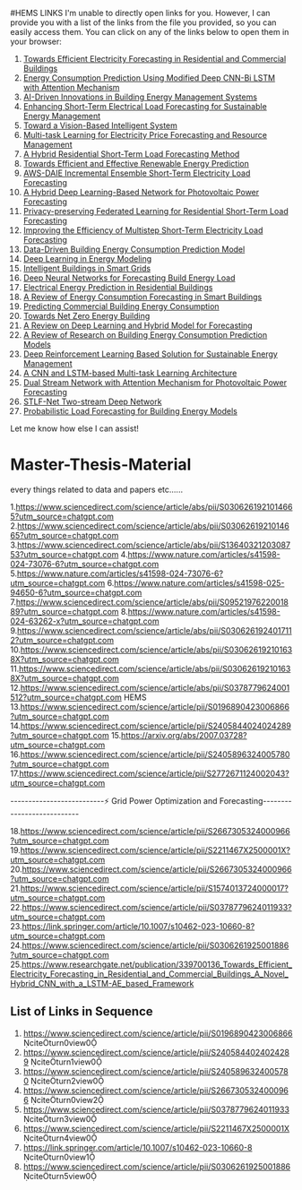 #HEMS LINKS
I'm unable to directly open links for you. However, I can provide you with a list of the links from the file you provided, so you can easily access them. You can click on any of the links below to open them in your browser:

1. [Towards Efficient Electricity Forecasting in Residential and Commercial Buildings](https://www.researchgate.net/publication/339700136_Towards_Efficient_Electricity_Forecasting_in_Residential_and_Commercial_Buildings_A_Novel_Hybrid_CNN_with_a_LSTM-AE_based_Framework)
2. [Energy Consumption Prediction Using Modified Deep CNN-Bi LSTM with Attention Mechanism](https://www.researchgate.net/publication/387588089_Energy_Consumption_Prediction_Using_Modified_Deep_CNN-Bi_LSTM_with_Attention_Mechanism)
3. [AI-Driven Innovations in Building Energy Management Systems](https://www.researchgate.net/publication/383486930_AI-Driven_Innovations_in_Building_Energy_Management_Systems_A_Review_of_Potential_Applications_and_Energy_Savings)
4. [Enhancing Short-Term Electrical Load Forecasting for Sustainable Energy Management](https://www.researchgate.net/publication/376571508_Enhancing_Short-Term_Electrical_Load_Forecasting_for_Sustainable_Energy_Management_in_Low-Carbon_Buildings)
5. [Toward a Vision-Based Intelligent System](https://www.researchgate.net/publication/375540219_Toward_a_Vision-Based_Intelligent_System_A_Stacked_Encoded_Deep_Learning_Framework_for_Sign_Language_Recognition)
6. [Multi-task Learning for Electricity Price Forecasting and Resource Management](https://www.researchgate.net/publication/371143003_Multi-task_Learning_for_Electricity_Price_Forecasting_and_Resource_Management_in_Cloud_based_Industrial_IoT_Systems)
7. [A Hybrid Residential Short-Term Load Forecasting Method](https://www.researchgate.net/publication/366663500_A_Hybrid_Residential_Short-Term_Load_Forecasting_Method_Using_Attention_Mechanism_and_Deep_Learning)
8. [Towards Efficient and Effective Renewable Energy Prediction](https://www.researchgate.net/publication/362806177_Towards_efficient_and_effective_renewable_energy_prediction_via_deep_learning)
9. [AWS-DAIE Incremental Ensemble Short-Term Electricity Load Forecasting](https://www.researchgate.net/publication/365067780_AWS-DAIE_Incremental_Ensemble_Short-Term_Electricity_Load_Forecasting_Based_on_Sample_Domain_Adaptation)
10. [A Hybrid Deep Learning-Based Network for Photovoltaic Power Forecasting](https://www.researchgate.net/publication/364203673_A_Hybrid_Deep_Learning-Based_Network_for_Photovoltaic_Power_Forecasting)
11. [Privacy-preserving Federated Learning for Residential Short-Term Load Forecasting](https://www.researchgate.net/publication/363585507_Privacy-preserving_federated_learning_for_residential_short-term_load_forecasting)
12. [Improving the Efficiency of Multistep Short-Term Electricity Load Forecasting](https://www.researchgate.net/publication/363559946_Improving_the_Efficiency_of_Multistep_Short-Term_Electricity_Load_Forecasting_via_R-CNN_with_ML-LSTM)
13. [Data-Driven Building Energy Consumption Prediction Model](https://www.researchgate.net/publication/362913798_Data-Driven_Building_Energy_Consumption_Prediction_Model_Based_on_VMD-SA-DBN)
14. [Deep Learning in Energy Modeling](https://www.researchgate.net/publication/354428894_Deep_Learning_in_Energy_Modeling_Application_in_Smart_Buildings_With_Distributed_Energy_Generation)
15. [Intelligent Buildings in Smart Grids](https://www.researchgate.net/publication/351484309_Intelligent_Buildings_in_Smart_Grids_A_Survey_on_Security_and_Privacy_Issues_Related_to_Energy_Management)
16. [Deep Neural Networks for Forecasting Build Energy Load](https://www.researchgate.net/publication/360857647_Deep_Neural_Networks_for_Forecasting_Build_Energy_Load)
17. [Electrical Energy Prediction in Residential Buildings](https://www.researchgate.net/publication/346731289_Electrical_Energy_Prediction_in_Residential_Buildings_for_Short-Term_Horizons_Using_Hybrid_Deep_Learning_Strategy)
18. [A Review of Energy Consumption Forecasting in Smart Buildings](https://www.researchgate.net/publication/346242271_A_Review_of_Energy_Consumption_Forecasting_in_Smart_Buildings_Methods_Input_Variables_Forecasting_Horizon_and_Metrics)
19. [Predicting Commercial Building Energy Consumption](https://www.researchgate.net/publication/390565527_Predicting_Commercial_Building_Energy_Consumption_Using_a_Multivariate_Multilayered_Long-Short_Term_Memory_Time-Series_Model)
20. [Towards Net Zero Energy Building](https://www.researchgate.net/publication/388131973_Towards_Net_Zero_Energy_Building_AI-based_Framework_for_Power_Consumption_and_Generation_Prediction)
21. [A Review on Deep Learning and Hybrid Model for Forecasting](https://www.researchgate.net/publication/385414292_A_Review_on_Deep_Learning_and_Hybrid_Model_for_Forecasting_Residential_and_Commercial_Buildings_Energy_Consumption)
22. [A Review of Research on Building Energy Consumption Prediction Models](https://www.researchgate.net/publication/383898696_A_Review_of_Research_on_Building_Energy_Consumption_Prediction_Models_Based_on_Artificial_Neural_Networks)
23. [Deep Reinforcement Learning Based Solution for Sustainable Energy Management](https://www.researchgate.net/publication/375297288_Deep_Reinforcement_Learning_Based_Solution_for_Sustainable_Energy_Management_in_Photovoltaic_Systems)
24. [A CNN and LSTM-based Multi-task Learning Architecture](https://www.researchgate.net/publication/373584544_A_CNN_and_LSTM-based_multi-task_learning_architecture_for_short_and_medium-term_electricity_load_forecasting)
25. [Dual Stream Network with Attention Mechanism for Photovoltaic Power Forecasting](https://www.researchgate.net/publication/369369996_Dual_Stream_Network_with_Attention_Mechanism_for_Photovoltaic_Power_Forecasting)
26. [STLF-Net Two-stream Deep Network](https://www.researchgate.net/publication/360274192_STLF-Net_Two-stream_deep_network_for_short-term_load_forecasting_in_residential_buildings)
27. [Probabilistic Load Forecasting for Building Energy Models](https://www.researchgate.net/publication/346994180_Probabilistic_Load_Forecasting_for_Building_Energy_Models)

Let me know how else I can assist!



# Master-Thesis-Material
every things related to data and papers etc......

1.https://www.sciencedirect.com/science/article/abs/pii/S0306261921014665?utm_source=chatgpt.com
2.https://www.sciencedirect.com/science/article/abs/pii/S0306261921014665?utm_source=chatgpt.com
3.https://www.sciencedirect.com/science/article/abs/pii/S1364032120308753?utm_source=chatgpt.com
4.https://www.nature.com/articles/s41598-024-73076-6?utm_source=chatgpt.com
5.https://www.nature.com/articles/s41598-024-73076-6?utm_source=chatgpt.com
6.https://www.nature.com/articles/s41598-025-94650-6?utm_source=chatgpt.com
7.https://www.sciencedirect.com/science/article/abs/pii/S0952197622001889?utm_source=chatgpt.com
8.https://www.nature.com/articles/s41598-024-63262-x?utm_source=chatgpt.com
9.https://www.sciencedirect.com/science/article/abs/pii/S0306261924017112?utm_source=chatgpt.com
10.https://www.sciencedirect.com/science/article/abs/pii/S030626192101638X?utm_source=chatgpt.com
11.https://www.sciencedirect.com/science/article/abs/pii/S030626192101638X?utm_source=chatgpt.com
12.https://www.sciencedirect.com/science/article/abs/pii/S0378779624001512?utm_source=chatgpt.com
           HEMS
13.https://www.sciencedirect.com/science/article/pii/S0196890423006866?utm_source=chatgpt.com
14.https://www.sciencedirect.com/science/article/pii/S2405844024024289?utm_source=chatgpt.com
15.https://arxiv.org/abs/2007.03728?utm_source=chatgpt.com
16.https://www.sciencedirect.com/science/article/pii/S2405896324005780?utm_source=chatgpt.com
17.https://www.sciencedirect.com/science/article/pii/S2772671124002043?utm_source=chatgpt.com

--------------------------⚡ Grid Power Optimization and Forecasting---------------------------

18.https://www.sciencedirect.com/science/article/pii/S2667305324000966?utm_source=chatgpt.com
19.https://www.sciencedirect.com/science/article/pii/S2211467X2500001X?utm_source=chatgpt.com
20.https://www.sciencedirect.com/science/article/pii/S2667305324000966?utm_source=chatgpt.com
21.https://www.sciencedirect.com/science/article/pii/S1574013724000017?utm_source=chatgpt.com
22.https://www.sciencedirect.com/science/article/pii/S0378779624011933?utm_source=chatgpt.com
23.https://link.springer.com/article/10.1007/s10462-023-10660-8?utm_source=chatgpt.com
24.https://www.sciencedirect.com/science/article/pii/S0306261925001886?utm_source=chatgpt.com
25.https://www.researchgate.net/publication/339700136_Towards_Efficient_Electricity_Forecasting_in_Residential_and_Commercial_Buildings_A_Novel_Hybrid_CNN_with_a_LSTM-AE_based_Framework



## List of Links in Sequence

1. https://www.sciencedirect.com/science/article/pii/S0196890423006866 citeturn0view0  
2. https://www.sciencedirect.com/science/article/pii/S2405844024024289 citeturn1view0  
3. https://www.sciencedirect.com/science/article/pii/S2405896324005780 citeturn2view0  
4. https://www.sciencedirect.com/science/article/pii/S2667305324000966 citeturn0view2  
5. https://www.sciencedirect.com/science/article/pii/S0378779624011933 citeturn3view0  
6. https://www.sciencedirect.com/science/article/pii/S2211467X2500001X citeturn4view0  
7. https://link.springer.com/article/10.1007/s10462-023-10660-8 citeturn0view1  
8. https://www.sciencedirect.com/science/article/pii/S0306261925001886 citeturn5view0  
